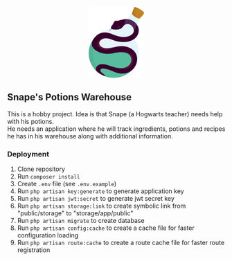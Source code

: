<p align="center"><img src="./logo.png" width="128"></p>

## Snape's Potions Warehouse

This is a hobby project. Idea is that Snape (a Hogwarts teacher) needs help with his potions.  
He needs an application where he will track ingredients, potions and recipes he has in his warehouse along
with additional information.

### Deployment

1. Clone repository
2. Run `composer install`
3. Create `.env` file (see `.env.example`)
4. Run `php artisan key:generate` to generate application key
5. Run `php artisan jwt:secret` to generate jwt secret key
6. Run `php artisan storage:link` to create symbolic link from "public/storage" to "storage/app/public"
7. Run `php artisan migrate` to create database
8. Run `php artisan config:cache` to create a cache file for faster configuration loading
9. Run `php artisan route:cache` to create a route cache file for faster route registration
